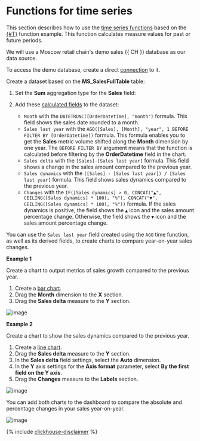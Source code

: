 # Functions for time series

This section describes how to use the [time series functions](../function-ref/time-series-functions.md) based on the [{#T}](../function-ref/AGO.md) function example. This function calculates measure values for past or future periods.

We will use a Moscow retail chain's demo sales {{ CH }} database as our data source.

To access the demo database, create a direct [connection](../tutorials/data-from-ch-to-sql-chart.md#create-connection) to it.

Create a dataset based on the **MS_SalesFullTable** table:

1. Set the **Sum** aggregation type for the **Sales** field:
1. Add these [calculated fields](../dataset/create-dataset.md#create-fields) to the dataset:

   * `Month` with the `DATETRUNC([OrderDatetime], "month")` formula. This field shows the sales date rounded to a month.
   * `Sales last year` with the `AGO([Sales], [Month], "year", 1 BEFORE FILTER BY [OrderDatetime])` formula. This formula enables you to get the **Sales** metric volume shifted along the **Month** dimension by one year. The `BEFORE FILTER BY` argument means that the function is calculated before filtering by the **OrderDatetime** field in the chart.
   * `Sales delta` with the `[Sales]-[Sales last year]` formula. This field shows a change in the sales amount compared to the previous year.
   * `Sales dynamics` with the `([Sales] - [Sales last year]) / [Sales last year]` formula. This field shows sales dynamics compared to the previous year.
   * `Changes` with the `IF([Sales dynamics] > 0, CONCAT("▲", CEILING([Sales dynamics] * 100), "%"), CONCAT("▼", CEILING([Sales dynamics] * 100), "%"))` formula. If the sales dynamics is positive, the field shows the `▲` icon and the sales amount percentage change. Otherwise, the field shows the `▼` icon and the sales amount percentage change.

You can use the `Sales last year` field created using the `AGO` time function, as well as its derived fields, to create charts to compare year-on-year sales changes.

**Example 1**

Create a chart to output metrics of sales growth compared to the previous year.

1. Create a [bar chart](../visualization-ref/column-chart.md).
1. Drag the **Month** dimension to the **X** section.
1. Drag the **Sales delta** measure to the **Y** section.

![image](../../_assets/datalens/solution-y-to-y/year-to-year-sales-chart.png)

**Example 2**

Create a chart to show the sales dynamics compared to the previous year.

1. Create a [line chart](../visualization-ref/line-chart.md).
1. Drag the **Sales delta** measure to the **Y** section.
1. In the **Sales delta** field settings, select the **Auto** dimension.
1. In the **Y** axis settings for the **Axis format** parameter, select **By the first field on the Y axis**.
1. Drag the **Changes** measure to the **Labels** section.

![image](../../_assets/datalens/solution-y-to-y/sales-dynamic-chart.png)

You can add both charts to the dashboard to compare the absolute and percentage changes in your sales year-on-year.

![image](../../_assets/datalens/solution-y-to-y/sales-dashboard.png)

{% include [clickhouse-disclaimer](../../_includes/clickhouse-disclaimer.md) %}